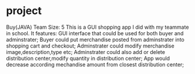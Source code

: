 # project

Buy(JAVA)   Team Size: 5
This is a GUI shopping app I did with my teammate in school.
It features:
	GUI interface that could be used for both buyer and adminstrater;
	Buyer could put merchandise posted from adminstrater into shopping cart and checkout;
	Adminstrater could modify merchandise image,description,type etc;
	Adminstrater could also add or delete distribution center,modify quantity in distribution center;
	App would decrease according mechandise amount from closest distribution center;
